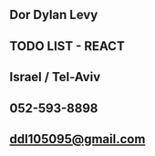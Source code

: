## Dor Dylan Levy
## TODO LIST - REACT 

 ## Israel / Tel-Aviv
 ## 052-593-8898
 ## ddl105095@gmail.com
